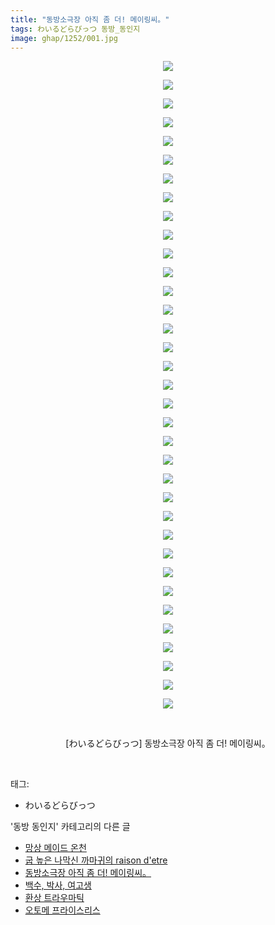 ```yaml
---
title: "동방소극장 아직 좀 더! 메이링씨。"
tags: わいるどらびっつ 동방_동인지
image: ghap/1252/001.jpg
---
```

<div class="article">
<p style="text-align: center; clear: none; float: none;"><img src="{{ site.nasurl }}/ghap/1252/001.jpg"/></p>
<p style="text-align: center; clear: none; float: none;"><img src="{{ site.nasurl }}/ghap/1252/002.jpg"/></p>
<p style="text-align: center; clear: none; float: none;"><img src="{{ site.nasurl }}/ghap/1252/003.jpg"/></p>
<p style="text-align: center; clear: none; float: none;"><img src="{{ site.nasurl }}/ghap/1252/004.jpg"/></p>
<p style="text-align: center; clear: none; float: none;"><img src="{{ site.nasurl }}/ghap/1252/005.jpg"/></p>
<p style="text-align: center; clear: none; float: none;"><img src="{{ site.nasurl }}/ghap/1252/006.jpg"/></p>
<p style="text-align: center; clear: none; float: none;"><img src="{{ site.nasurl }}/ghap/1252/007.jpg"/></p>
<p style="text-align: center; clear: none; float: none;"><img src="{{ site.nasurl }}/ghap/1252/008.jpg"/></p>
<p style="text-align: center; clear: none; float: none;"><img src="{{ site.nasurl }}/ghap/1252/009.jpg"/></p>
<p style="text-align: center; clear: none; float: none;"><img src="{{ site.nasurl }}/ghap/1252/010.jpg"/></p>
<p style="text-align: center; clear: none; float: none;"><img src="{{ site.nasurl }}/ghap/1252/011.jpg"/></p>
<p style="text-align: center; clear: none; float: none;"><img src="{{ site.nasurl }}/ghap/1252/012.jpg"/></p>
<p style="text-align: center; clear: none; float: none;"><img src="{{ site.nasurl }}/ghap/1252/013.jpg"/></p>
<p style="text-align: center; clear: none; float: none;"><img src="{{ site.nasurl }}/ghap/1252/014.jpg"/></p>
<p style="text-align: center; clear: none; float: none;"><img src="{{ site.nasurl }}/ghap/1252/015.jpg"/></p>
<p style="text-align: center; clear: none; float: none;"><img src="{{ site.nasurl }}/ghap/1252/016.jpg"/></p>
<p style="text-align: center; clear: none; float: none;"><img src="{{ site.nasurl }}/ghap/1252/017.jpg"/></p>
<p style="text-align: center; clear: none; float: none;"><img src="{{ site.nasurl }}/ghap/1252/018.jpg"/></p>
<p style="text-align: center; clear: none; float: none;"><img src="{{ site.nasurl }}/ghap/1252/019.jpg"/></p>
<p style="text-align: center; clear: none; float: none;"><img src="{{ site.nasurl }}/ghap/1252/020.jpg"/></p>
<p style="text-align: center; clear: none; float: none;"><img src="{{ site.nasurl }}/ghap/1252/021.jpg"/></p>
<p style="text-align: center; clear: none; float: none;"><img src="{{ site.nasurl }}/ghap/1252/022.jpg"/></p>
<p style="text-align: center; clear: none; float: none;"><img src="{{ site.nasurl }}/ghap/1252/023.jpg"/></p>
<p style="text-align: center; clear: none; float: none;"><img src="{{ site.nasurl }}/ghap/1252/024.jpg"/></p>
<p style="text-align: center; clear: none; float: none;"><img src="{{ site.nasurl }}/ghap/1252/025.jpg"/></p>
<p style="text-align: center; clear: none; float: none;"><img src="{{ site.nasurl }}/ghap/1252/026.jpg"/></p>
<p style="text-align: center; clear: none; float: none;"><img src="{{ site.nasurl }}/ghap/1252/027.jpg"/></p>
<p style="text-align: center; clear: none; float: none;"><img src="{{ site.nasurl }}/ghap/1252/028.jpg"/></p>
<p style="text-align: center; clear: none; float: none;"><img src="{{ site.nasurl }}/ghap/1252/029.jpg"/></p>
<p style="text-align: center; clear: none; float: none;"><img src="{{ site.nasurl }}/ghap/1252/030.jpg"/></p>
<p style="text-align: center; clear: none; float: none;"><img src="{{ site.nasurl }}/ghap/1252/031.jpg"/></p>
<p style="text-align: center; clear: none; float: none;"><img src="{{ site.nasurl }}/ghap/1252/032.jpg"/></p>
<p style="text-align: center; clear: none; float: none;"><img src="{{ site.nasurl }}/ghap/1252/033.jpg"/></p>
<p style="text-align: center; clear: none; float: none;"><img src="{{ site.nasurl }}/ghap/1252/034.jpg"/></p>
<p style="text-align: center; clear: none; float: none;"><img src="{{ site.nasurl }}/ghap/1252/035.jpg"/></p>
<p style="text-align: center; clear: none; float: none;"><br/></p>
<p style="text-align: center; clear: none; float: none;">[わいるどらびっつ] 동방소극장 아직 좀 더! 메이링씨。</p>
<p><br/></p>
</div><div class="tagTrail">
<p>태그: </p>
<ul>
<li>わいるどらびっつ</li>
</ul>
</div><div class="another">
<p>'동방 동인지' 카테고리의 다른 글</p>
<ul>
<li><a href="/2016-07-31-ghap_1255">망상 메이드 온천</a></li>
<li><a href="/2016-07-31-ghap_1253">굽 높은 나막신 까마귀의 raison d'etre</a></li>
<li><a href="/2016-07-31-ghap_1252">동방소극장 아직 좀 더! 메이링씨。</a></li>
<li><a href="/2016-07-31-ghap_1251">백수, 박사, 여고생</a></li>
<li><a href="/2016-07-31-ghap_1250">환상 트라우마틱</a></li>
<li><a href="/2016-07-30-ghap_1248">오토메 프라이스리스</a></li>
</ul>
</div><div class="cb_module cb_fluid">
<div class="cb_wrt cb_profile">
</div><!-- commentList close -->
</div>